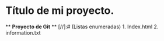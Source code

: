 # Título de mi proyecto.

**    **Proyecto de Git**
**
[//]:# (Listas enumeradas)
    1. Index.html
    2. information.txt